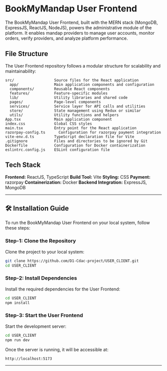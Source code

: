 # BookMyMandap User Frontend

The BookMyMandap User Frontend, built with the MERN stack (MongoDB, ExpressJS, ReactJS, NodeJS), powers the administrative module of the platform. It enables mandap providers to manage user accounts, monitor orders, verify providers, and analyze platform performance.

## File Structure

The User Frontend repository follows a modular structure for scalability and maintainability:

```
src/                  Source files for the React application
  app/                Main application components and configuration
  components/         Reusable React components
  features/           Feature-specific modules
  lib/                Utility libraries and shared code
  pages/              Page-level components
  services/           Service layer for API calls and utilities
  store/              State management using Redux or similar
  utils/              Utility functions and helpers
App.tsx               Main application component
index.css             Global CSS styles
main.tsx              Entry point for the React application
razorpay-config.ts      Configuration for razorpay payment integration
vite-env.d.ts         TypeScript declaration file for Vite
.gitignore            Files and directories to be ignored by Git
Dockerfile            Configuration for Docker containerization
eslintrc.config.js    ESLint configuration file
```

## Tech Stack

**Frontend:** ReactJS, TypeScript
**Build Tool:** Vite
**Styling:** CSS
**Payment:** razorpay
**Containerization:** Docker
**Backend Integration:** ExpressJS, MongoDB

---

## 🛠️ Installation Guide

To run the BookMyMandap User Frontend on your local system, follow these steps:

### Step-1: Clone the Repository

Clone the project to your local system:

```bash
git clone https://github.com/D1-Cdac-project/USER_CLIENT.git
cd USER_CLIENT
```

### Step-2: Install Dependencies

Install the required dependencies for the User Frontend:

```bash
cd USER_CLIENT
npm install
```

### Step-3: Start the User Frontend

Start the development server:

```bash
cd USER_CLIENT
npm run dev
```

Once the server is running, it will be accessible at:

```
http://localhost:5173
```

---
